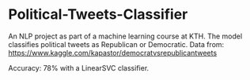 # Political-Tweets-Classifier
An NLP project as part of a machine learning course at KTH. The model classifies political tweets as Republican or Democratic. Data from: https://www.kaggle.com/kapastor/democratvsrepublicantweets

Accuracy: 78% with a LinearSVC classifier.
